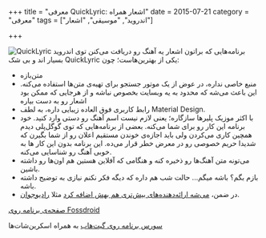 +++
title = "معرفی QuickLyric: اشعار همراه"
date = 2015-07-21
category = "معرفی"
tags = ["اندروید", "موسیقی", "اشعار"]

+++

![QuickLyric](https://raw.githubusercontent.com/geecko86/QuickLyric/master/banner.png)
برنامه‌هایی که براتون اشعار یه آهنگ رو دریافت می‌کنن توی اندروید بسیار اند و بی شک QuickLyric یکی از بهترین‌هاست؛ چون:

- متن‌بازه
- منبع خاصی نداره، در عوض از یک موتور جستجو برای تهیه‌ی متن‌ها استفاده می‌کنه. این باعث می‌شه که محدود به یه وبسایت بخصوص نباشه و از هرجایی که ممکن بود اشعار رو به دست بیاره
- رابط کاربری فوق العاده زیبایی داره، به لطف Material Design.
- با اکثر موزیک پلیرها سازگاره؛ یعنی لازم نیست اسم آهنگ رو دستی وارد کنید. خود برنامه این کار رو برای شما می‌کنه. بعضی از برنامه‌هایی که توی گوگل‌پلی دیدم همچین کاری می‌کردن ولی باید اجازه‌ی خوندن مستقیم اعلان رو از شما بگیرن که شدیدا حریم خصوصی رو در معرض خطر قرار می‌ده. این برنامه بدون این کار ها به خوبی آهنگ رو شناسایی می‌کنه.
- می‌تونه متن آهنگ‌ها رو ذخیره کنه و هنگامی که آفلاین هستین هم اون‌ها رو داشته باشین.
- بازم بگم؟ باشه میگم... حالت شب هم داره که دیگه فکر نکنم نیازی به توضیح داشته باشه.
- در ضمن، [می‌شه ارائه‌دهنده‌های بیش‌تری هم بهش اضافه کرد][provider]  مثلا [رادیوجوان][rdjavan].

[صفحه‌ی برنامه روی Fossdroid][fdpage]

[سورس برنامه روی گیت‌هاب][ghpage] به همراه اسکرین‌شات‌ها

[provider]: https://github.com/geecko86/QuickLyric/wiki/Expanding-the-catalog
[rdjavan]: https://www.radiojavan.com/
[fdpage]: https://fossdroid.com/a/quicklyric-2.html
[ghpage]: https://github.com/geecko86/QuickLyric


